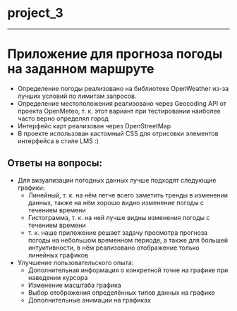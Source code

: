 # project_3
____
# Приложение для прогноза погоды на заданном маршруте
+ Определение погоды реализовано на библиотеке OpenWeather из-за лучших условий по лимитам запросов. 
+ Определение местоположения реализовано через Geocoding API от проекта OpenMeteo, т. к. этот вариант при тестировании наиболее часто верно определял город
+ Интерфейс карт реализован через OpenStreetMap
+ В проекте использован кастомный CSS для отрисовки элементов интерфейса в стиле LMS :)
## Ответы на вопросы: 
- Для визуализации погодных данных лучше подходят следующие графики:
    - Линейный, т. к. на нём легче всего заметить тренды в изменении данных, также на нём хорошо видно изменение погоды с течением времени
    - Гистограмма, т. к. на ней лучше видны изменения погоды с течением времени
    - т. к. наше приложение решает задачу просмотра прогноза погоды на небольшом временном периоде, а также для большей интуитивности, в нём реализовано отображение только линейных графиков
- Улучшение пользовательского опыта:
    - Дополнительная информация о конкретной точке на графике при наведении курсора
    - Изменение масштаба графика
    - Выбор отображения определённых типов данных на графике
    - Дополнительные анимации на графиках
